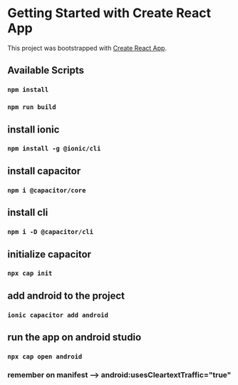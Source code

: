 # Getting Started with Create React App

This project was bootstrapped with [Create React App](https://github.com/facebook/create-react-app).

## Available Scripts
### `npm install`

### `npm run build`

## install ionic
### `npm install -g @ionic/cli`


## install capacitor
### `npm i @capacitor/core`

## install cli
### `npm i -D @capacitor/cli`

## initialize capacitor
### `npx cap init`

## add android to the project
### `ionic capacitor add android`

## run the app on android studio
### `npx cap open android`



### remember  on manifest --> android:usesCleartextTraffic="true"




